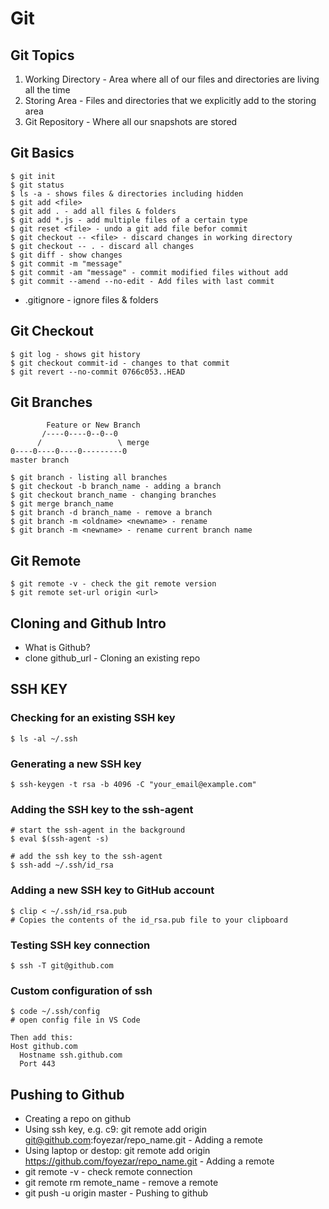 # Git

## Git Topics
1. Working Directory - Area where all of our files and directories are living all the time
2. Storing Area - Files and directories that we explicitly add to the storing area
3. Git Repository - Where all our snapshots are stored

## Git Basics
```
$ git init
$ git status
$ ls -a - shows files & directories including hidden
$ git add <file>
$ git add . - add all files & folders
$ git add *.js - add multiple files of a certain type
$ git reset <file> - undo a git add file befor commit
$ git checkout -- <file> - discard changes in working directory
$ git checkout -- . - discard all changes
$ git diff - show changes
$ git commit -m "message"
$ git commit -am "message" - commit modified files without add
$ git commit --amend --no-edit - Add files with last commit
```
* .gitignore - ignore files & folders

## Git Checkout
```
$ git log - shows git history
$ git checkout commit-id - changes to that commit
$ git revert --no-commit 0766c053..HEAD
```

## Git Branches
```
        Feature or New Branch
       /----0----0--0--0
      /                 \ merge
0----0----0----0---------0   
master branch
```
```
$ git branch - listing all branches
$ git checkout -b branch_name - adding a branch
$ git checkout branch_name - changing branches
$ git merge branch_name
$ git branch -d branch_name - remove a branch
$ git branch -m <oldname> <newname> - rename 
$ git branch -m <newname> - rename current branch name
```

## Git Remote 
```
$ git remote -v - check the git remote version
$ git remote set-url origin <url>
```

## Cloning and Github Intro
* What is Github?
* clone github_url - Cloning an existing repo

## SSH KEY
### Checking for an existing SSH key
```
$ ls -al ~/.ssh
```
### Generating a new SSH key
```
$ ssh-keygen -t rsa -b 4096 -C "your_email@example.com"
```
### Adding the SSH key to the ssh-agent
```
# start the ssh-agent in the background
$ eval $(ssh-agent -s)

# add the ssh key to the ssh-agent
$ ssh-add ~/.ssh/id_rsa
```
### Adding a new SSH key to GitHub account
```
$ clip < ~/.ssh/id_rsa.pub
# Copies the contents of the id_rsa.pub file to your clipboard
```
### Testing SSH key connection
```
$ ssh -T git@github.com
```
### Custom configuration of ssh
```
$ code ~/.ssh/config
# open config file in VS Code

Then add this:
Host github.com
  Hostname ssh.github.com
  Port 443
```

## Pushing to Github
* Creating a repo on github
* Using ssh key, e.g. c9: git remote add origin git@github.com:foyezar/repo_name.git - Adding a remote 
* Using laptop or destop: git remote add origin https://github.com/foyezar/repo_name.git - Adding a remote
* git remote -v - check remote connection
* git remote rm remote_name - remove a remote
* git push -u origin master - Pushing to github
